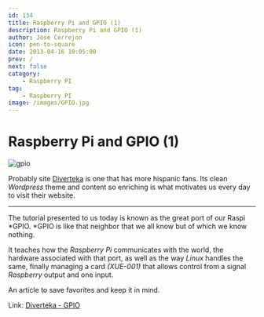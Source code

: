 ```yaml
---
id: 134
title: Raspberry Pi and GPIO (1)
description: Raspberry Pi and GPIO (1)
author: Jose Cerrejon
icon: pen-to-square
date: 2013-04-16 10:05:00
prev: /
next: false
category:
    - Raspberry PI
tag:
    - Raspberry PI
image: /images/GPIO.jpg
---
```


# Raspberry Pi and GPIO (1)

![gpio](/images/GPIO.jpg)

Probably site [Diverteka](//diverteka.com) is one that has more hispanic fans. Its clean _Wordpress_ theme and content so enriching is what motivates us every day to visit their website.

---

The tutorial presented to us today is known as the great port of our Raspi *GPIO. *GPIO is like that neighbor that we all know but of which we know nothing.

It teaches how the _Raspberry Pi_ communicates with the world, the hardware associated with that port, as well as the way _Linux_ handles the same, finally managing a card _(XUE-001)_ that allows control from a signal _Raspberry_ output and one input.

An article to save favorites and keep it in mind.

Link: [Diverteka - GPIO](https://www.diverteka.com/?p=1455)
